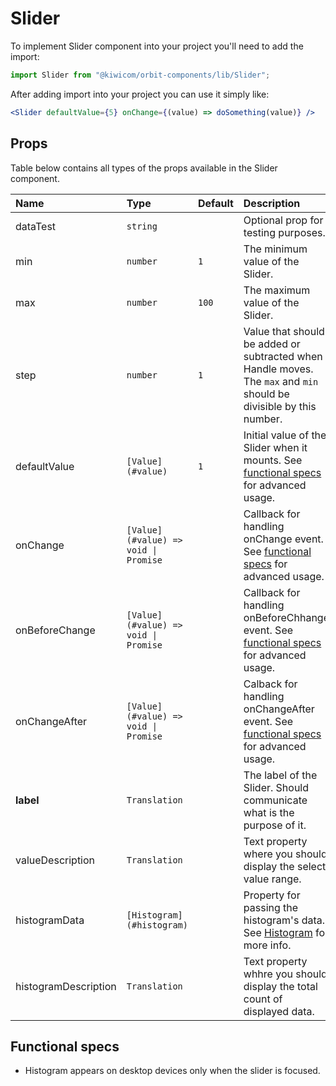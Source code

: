 # Slider
To implement Slider component into your project you'll need to add the import:
```jsx
import Slider from "@kiwicom/orbit-components/lib/Slider";
```

After adding import into your project you can use it simply like:
```jsx
<Slider defaultValue={5} onChange={(value) => doSomething(value)} />
```

## Props
Table below contains all types of the props available in the Slider component.

| Name                  | Type                                  | Default         | Description                     |
| :-------------------- | :------------------------------------ | :-------------- | :------------------------------ |
| dataTest              | `string`                              |                 | Optional prop for testing purposes.
| min                   | `number`                              | `1`             | The minimum value of the Slider.
| max                   | `number`                              | `100`           | The maximum value of the Slider.
| step                  | `number`                              | `1`             | Value that should be added or subtracted when Handle moves. The `max` and `min` should be divisible by this number.
| defaultValue          | `[Value](#value)`                     | `1`             | Initial value of the Slider when it mounts. See [functional specs](#functional-specs) for advanced usage.
| onChange              | `[Value](#value) => void \| Promise`  |                 | Callback for handling onChange event. See [functional specs](#functional-specs) for advanced usage.
| onBeforeChange        | `[Value](#value) => void \| Promise`  |                 | Callback for handling onBeforeChhange event. See [functional specs](#functional-specs) for advanced usage.
| onChangeAfter         | `[Value](#value) => void \| Promise`  |                 | Calback for handling onChangeAfter event. See [functional specs](#functional-specs) for advanced usage.
| **label**             | `Translation`                         |                 | The label of the Slider. Should communicate what is the purpose of it.
| valueDescription      | `Translation`                         |                 | Text property where you should display the select value range.
| histogramData         | `[Histogram](#histogram)`             |                 | Property for passing the histogram's data. See [Histogram](#histogram) for more info.
| histogramDescription  | `Translation`                         |                 | Text property whhre you should display the total count of displayed data.

## Functional specs
* Histogram appears on desktop devices only when the slider is focused.

